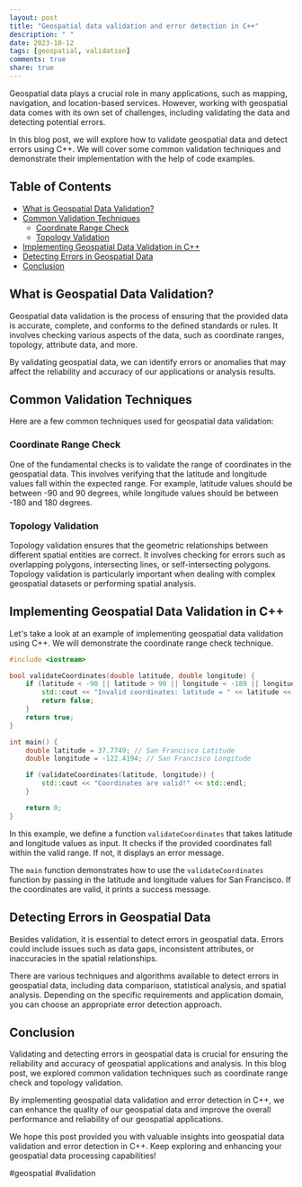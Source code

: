 ```yaml
---
layout: post
title: "Geospatial data validation and error detection in C++"
description: " "
date: 2023-10-12
tags: [geospatial, validation]
comments: true
share: true
---
```


Geospatial data plays a crucial role in many applications, such as mapping, navigation, and location-based services. However, working with geospatial data comes with its own set of challenges, including validating the data and detecting potential errors.

In this blog post, we will explore how to validate geospatial data and detect errors using C++. We will cover some common validation techniques and demonstrate their implementation with the help of code examples.

## Table of Contents
- [What is Geospatial Data Validation?](#what-is-geospatial-data-validation)
- [Common Validation Techniques](#common-validation-techniques)
  - [Coordinate Range Check](#coordinate-range-check)
  - [Topology Validation](#topology-validation)
- [Implementing Geospatial Data Validation in C++](#implementing-geospatial-data-validation-in-c)
- [Detecting Errors in Geospatial Data](#detecting-errors-in-geospatial-data)
- [Conclusion](#conclusion)

## What is Geospatial Data Validation?
Geospatial data validation is the process of ensuring that the provided data is accurate, complete, and conforms to the defined standards or rules. It involves checking various aspects of the data, such as coordinate ranges, topology, attribute data, and more.

By validating geospatial data, we can identify errors or anomalies that may affect the reliability and accuracy of our applications or analysis results.

## Common Validation Techniques
Here are a few common techniques used for geospatial data validation:

### Coordinate Range Check
One of the fundamental checks is to validate the range of coordinates in the geospatial data. This involves verifying that the latitude and longitude values fall within the expected range. For example, latitude values should be between -90 and 90 degrees, while longitude values should be between -180 and 180 degrees.

### Topology Validation
Topology validation ensures that the geometric relationships between different spatial entities are correct. It involves checking for errors such as overlapping polygons, intersecting lines, or self-intersecting polygons. Topology validation is particularly important when dealing with complex geospatial datasets or performing spatial analysis.

## Implementing Geospatial Data Validation in C++
Let's take a look at an example of implementing geospatial data validation using C++. We will demonstrate the coordinate range check technique.

```cpp
#include <iostream>

bool validateCoordinates(double latitude, double longitude) {
    if (latitude < -90 || latitude > 90 || longitude < -180 || longitude > 180) {
        std::cout << "Invalid coordinates: latitude = " << latitude << ", longitude = " << longitude << std::endl;
        return false;
    }
    return true;
}

int main() {
    double latitude = 37.7749; // San Francisco Latitude
    double longitude = -122.4194; // San Francisco Longitude

    if (validateCoordinates(latitude, longitude)) {
        std::cout << "Coordinates are valid!" << std::endl;
    }

    return 0;
}
```

In this example, we define a function `validateCoordinates` that takes latitude and longitude values as input. It checks if the provided coordinates fall within the valid range. If not, it displays an error message.

The `main` function demonstrates how to use the `validateCoordinates` function by passing in the latitude and longitude values for San Francisco. If the coordinates are valid, it prints a success message.

## Detecting Errors in Geospatial Data
Besides validation, it is essential to detect errors in geospatial data. Errors could include issues such as data gaps, inconsistent attributes, or inaccuracies in the spatial relationships.

There are various techniques and algorithms available to detect errors in geospatial data, including data comparison, statistical analysis, and spatial analysis. Depending on the specific requirements and application domain, you can choose an appropriate error detection approach.

## Conclusion
Validating and detecting errors in geospatial data is crucial for ensuring the reliability and accuracy of geospatial applications and analysis. In this blog post, we explored common validation techniques such as coordinate range check and topology validation.

By implementing geospatial data validation and error detection in C++, we can enhance the quality of our geospatial data and improve the overall performance and reliability of our geospatial applications.

We hope this post provided you with valuable insights into geospatial data validation and error detection in C++. Keep exploring and enhancing your geospatial data processing capabilities!

#geospatial #validation